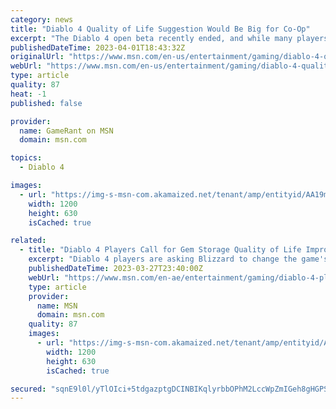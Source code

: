 ```yaml
---
category: news
title: "Diablo 4 Quality of Life Suggestion Would Be Big for Co-Op"
excerpt: "The Diablo 4 open beta recently ended, and while many players enjoyed it, one thinks a key co-op feature was notably absent."
publishedDateTime: 2023-04-01T18:43:32Z
originalUrl: "https://www.msn.com/en-us/entertainment/gaming/diablo-4-quality-of-life-suggestion-would-be-big-for-co-op/ar-AA19mwJk"
webUrl: "https://www.msn.com/en-us/entertainment/gaming/diablo-4-quality-of-life-suggestion-would-be-big-for-co-op/ar-AA19mwJk"
type: article
quality: 87
heat: -1
published: false

provider:
  name: GameRant on MSN
  domain: msn.com

topics:
  - Diablo 4

images:
  - url: "https://img-s-msn-com.akamaized.net/tenant/amp/entityid/AA19moTu.img?h=630&w=1200&m=6&q=60&o=t&l=f&f=jpg"
    width: 1200
    height: 630
    isCached: true

related:
  - title: "Diablo 4 Players Call for Gem Storage Quality of Life Improvement"
    excerpt: "Diablo 4 players are asking Blizzard to change the game's inventory system to make Gems easier to store. While the game isn't set for release until June 6, Blizzard launched Diablo 4's open beta on ..."
    publishedDateTime: 2023-03-27T23:40:00Z
    webUrl: "https://www.msn.com/en-ae/entertainment/gaming/diablo-4-players-call-for-gem-storage-quality-of-life-improvement/ar-AA198R9t"
    type: article
    provider:
      name: MSN
      domain: msn.com
    quality: 87
    images:
      - url: "https://img-s-msn-com.akamaized.net/tenant/amp/entityid/AA198vZ5.img?h=630&w=1200&m=6&q=60&o=t&l=f&f=jpg&x=375&y=173"
        width: 1200
        height: 630
        isCached: true

secured: "sqnE9l0l/yTlOIci+5tdgazptgDCINBIKqlyrbbOPhM2LccWpZmIGeh8gHGPSbvhgCSDlc3i/QGBj5WOd9mGySBBaU+ORScS62CgGroBTDbuCJXNoKPi3Two3QGquSF7g8hY3ThWqZY1IEpqY8Zf20w66Y3YJuQnq62LJHgs7kzryhW6VFcPJXNMe7TTbae6h/TxWHVkvCVlDot2tpNj4RzOjMxBURsjsfIZ4kHaICID7mo9H5czGK+zaZ9nF/lER9TI5sOcxvP7Ot6d88DAmePwtarZhjJTExRSyY7pH5KD7LdARsKNzLBPh8n1I/xjIC4bLYN3XpvaCJY95HIMIc1hRlSpHJ61XgFFcYfCBXU=;reIbj22MXbATGTsPvTJisg=="
---
```



